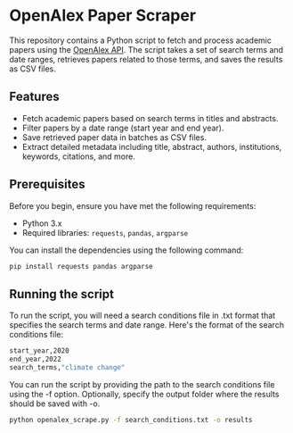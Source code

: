 # OpenAlex Paper Scraper

This repository contains a Python script to fetch and process academic papers using the [OpenAlex API](https://openalex.org/). The script takes a set of search terms and date ranges, retrieves papers related to those terms, and saves the results as CSV files. 

## Features

- Fetch academic papers based on search terms in titles and abstracts.
- Filter papers by a date range (start year and end year).
- Save retrieved paper data in batches as CSV files.
- Extract detailed metadata including title, abstract, authors, institutions, keywords, citations, and more.

## Prerequisites

Before you begin, ensure you have met the following requirements:
- Python 3.x
- Required libraries: `requests`, `pandas`, `argparse`

You can install the dependencies using the following command:

```bash
pip install requests pandas argparse
```

## Running the script

To run the script, you will need a search conditions file in .txt format that specifies the search terms and date range. Here's the format of the search conditions file:

```bash
start_year,2020
end_year,2022
search_terms,"climate change"
```

You can run the script by providing the path to the search conditions file using the -f option. Optionally, specify the output folder where the results should be saved with -o.

```bash
python openalex_scrape.py -f search_conditions.txt -o results
```
